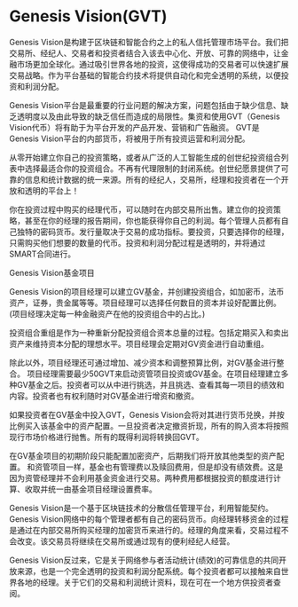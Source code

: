 # Genesis Vision(GVT)

Genesis Vision是构建于区块链和智能合约之上的私人信托管理市场平台。我们把交易所、经纪人、交易者和投资者结合入该去中心化、开放、可靠的网络中，让金融市场更加全球化。通过吸引世界各地的投资，这使得成功的交易者可以快速扩展交易战略。作为平台基础的智能合约技术将提供自动化和完全透明的系统，以便投资和利润分配。

Genesis Vision平台是最重要的行业问题的解决方案，问题包括由于缺少信息、缺乏透明度以及由此导致的缺乏信任而造成的局限性。集资和使用GVT（Genesis Vision代币）将有助于为平台开发的产品开发、营销和广告融资。 GVT是Genesis Vision平台的内部货币，将被用于所有投资运营和利润分配。

从零开始建立你自己的投资策略，或者从广泛的人工智能生成的创世纪投资组合列表中选择最适合你的投资组合。不再有代理限制的封闭系统。创世纪愿景提供了可靠的信息和统计数据的统一来源。所有的经纪人，交易所，经理和投资者在一个开放和透明的平台上！

你在投资过程中购买的经理代币，可以随时在内部交易所出售。建立你的投资策略，甚至在你的经理的报告期间，你也能获得你自己的利润。每个管理人员都有自己独特的密码货币。发行量取决于交易的成功指标。要投资，只要选择你的经理，只需购买他们想要的数量的代币。投资和利润分配过程是透明的，并将通过SMART合同进行。

Genesis Vision基金项目

Genesis Vision的项目经理可以建立GV基金，并创建投资组合，如加密币，法币资产，证券，贵金属等等。项目经理可以选择任何数目的资本并设好配置比例。(项目经理决定每一种金融资产在他的投资组合中的占比。)

投资组合重组是作为一种重新分配投资组合资本总量的过程。包括定期买入和卖出资产来维持资本分配的理想水平。项目经理会定期对GV资金进行自动重组。

除此以外，项目经理还可通过增加、减少资本和调整预算比例，对GV基金进行整合。
项目经理需要最少50GVT来启动资管项目投资或GV基金。在项目经理建立多种GV基金之后。投资者可以从中进行挑选，并且挑选、查看其每一项目的绩效和内容。投资者也有权利随时对GV基金进行增资和撤资。

如果投资者在GV基金中投入GVT，Genesis Vision会将对其进行货币兑换，并按比例买入该基金中的资产配置。一旦投资者决定撤资折现，所有的购入资本将按照现行市场价格进行抛售。所有的既得利润将转换回GVT。

在GV基金项目的初期阶段只能配置加密资产，后期我们将开放其他类型的资产配置。
和资管项目一样，基金也有管理费以及赎回费用，但是却没有绩效费。这是因为资管经理并不会利用基金资金进行交易。两种费用都根据投资的额度进行计算、收取并统一由基金项目经理设置费率。

Genesis Vision是一个基于区块链技术的分散信任管理平台，利用智能契约。Genesis Vision网络中的每个管理者都有自己的密码货币。向经理转移资金的过程是通过在内部交易所购买经理的加密货币来进行的。经理的角度来看，交易过程不会改变。该交易员将继续在交易所或通过现有的便利经纪人经营。

Genesis Vision反过来，它是关于网络参与者活动统计(绩效)的可靠信息的共同开放来源，也是一个完全透明的投资和利润分配系统。每个投资者都可以接触来自世界各地的经理。关于它们的交易和利润统计资料，现在可在一个地方供投资者查阅。
